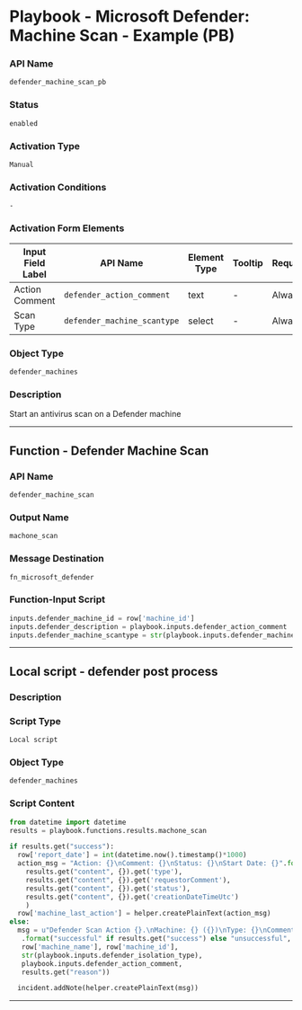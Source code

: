 <!--
    DO NOT MANUALLY EDIT THIS FILE
    THIS FILE IS AUTOMATICALLY GENERATED WITH resilient-sdk codegen
    Generated with resilient-sdk v51.0.6.0.1543
-->

# Playbook - Microsoft Defender: Machine Scan - Example (PB)

### API Name
`defender_machine_scan_pb`

### Status
`enabled`

### Activation Type
`Manual`

### Activation Conditions
`-`

### Activation Form Elements
| Input Field Label | API Name | Element Type | Tooltip | Requirement |
| ----------------- | -------- | ------------ | ------- | ----------- |
| Action Comment | `defender_action_comment` | text | - | Always |
| Scan Type | `defender_machine_scantype` | select | - | Always |

### Object Type
`defender_machines`

### Description
Start an antivirus scan on a Defender machine


---
## Function - Defender Machine Scan

### API Name
`defender_machine_scan`

### Output Name
`machone_scan`

### Message Destination
`fn_microsoft_defender`

### Function-Input Script
```python
inputs.defender_machine_id = row['machine_id']
inputs.defender_description = playbook.inputs.defender_action_comment
inputs.defender_machine_scantype = str(playbook.inputs.defender_machine_scantype)
```

---

## Local script - defender post process

### Description


### Script Type
`Local script`

### Object Type
`defender_machines`

### Script Content
```python
from datetime import datetime
results = playbook.functions.results.machone_scan

if results.get("success"):
  row['report_date'] = int(datetime.now().timestamp()*1000)
  action_msg = "Action: {}\nComment: {}\nStatus: {}\nStart Date: {}".format(
    results.get("content", {}).get('type'),
    results.get("content", {}).get('requestorComment'),
    results.get("content", {}).get('status'),
    results.get("content", {}).get('creationDateTimeUtc')
    )
  row['machine_last_action'] = helper.createPlainText(action_msg)
else:
  msg = u"Defender Scan Action {}.\nMachine: {} ({})\nType: {}\nComment: {}\nReason: {}"\
   .format("successful" if results.get("success") else "unsuccessful",
   row['machine_name'], row['machine_id'],
   str(playbook.inputs.defender_isolation_type),
   playbook.inputs.defender_action_comment,
   results.get("reason"))

  incident.addNote(helper.createPlainText(msg))
```

---

